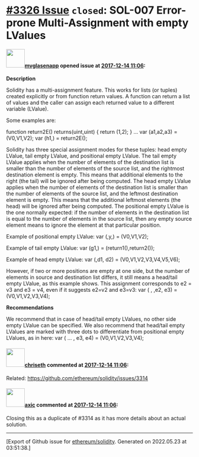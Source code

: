# [\#3326 Issue](https://github.com/ethereum/solidity/issues/3326) `closed`: SOL-007 Error-prone Multi-Assignment with empty LValues

#### <img src="https://avatars.githubusercontent.com/u/32960326?v=4" width="50">[mvglasenapp](https://github.com/mvglasenapp) opened issue at [2017-12-14 11:06](https://github.com/ethereum/solidity/issues/3326):

**Description**

Solidity has a multi-assignment feature. This works for lists (or tuples) created explicitly or from function return values. A function can return a list of values and the caller can assign each returned value to a different variable (LValue).

Some examples are:

function return2E() returns(uint,uint) {
return (1,2);
}
...
var (a1,a2,a3) = (V0,V1,V2);
var (h1,) = return2E();

Solidity has three special assignment modes for these tuples: head empty LValue, tail empty LValue, and positional empty LValue. The tail empty LValue applies when the number of elements of the destination list is smaller than the number of elements of the source list, and the rightmost destination element is empty. This means that additional elements to the right (the tail) will be ignored after being computed. The head empty LValue applies when the number of elements of the destination list is smaller than the number of elements of the source list, and the leftmost destination element is empty. This means that the additional leftmost elements (the head) will be ignored after being computed. The positional empty LValue is the one normally expected: if the number of elements in the destination list is equal to the number of elements in the source list, then any empty source element means to ignore the element at that particular position.

Example of positional empty LValue:
var (,y,) = (V0,V1,V2);

Example of tail empty LValue:
var (g1,) = (return1(),return2());

Example of head empty LValue:
var (,d1, d2) = (V0,V1,V2,V3,V4,V5,V6);

However, if two or more positions are empty at one side, but the number of elements in source
and destination list differs, it still means a head/tail empty LValue, as this example shows. This
assignment corresponds to e2 = v3 and e3 = v4, even if it suggests e2=v2 and e3=v3:
var ( , ,e2, e3) = (V0,V1,V2,V3,V4);

**Recommendations**

We recommend that in case of head/tail empty LValues, no other side empty LValue can be
specified. We also recommend that head/tail empty LValues are marked with three dots to
differentiate from positional empty LValues, as in here:
var ( ... , e3, e4) = (V0,V1,V2,V3,V4);


#### <img src="https://avatars.githubusercontent.com/u/9073706?v=4" width="50">[chriseth](https://github.com/chriseth) commented at [2017-12-14 11:06](https://github.com/ethereum/solidity/issues/3326#issuecomment-351720541):

Related: https://github.com/ethereum/solidity/issues/3314

#### <img src="https://avatars.githubusercontent.com/u/20340?v=4" width="50">[axic](https://github.com/axic) commented at [2017-12-14 11:06](https://github.com/ethereum/solidity/issues/3326#issuecomment-367513488):

Closing this as a duplicate of #3314 as it has more details about an actual solution.


-------------------------------------------------------------------------------



[Export of Github issue for [ethereum/solidity](https://github.com/ethereum/solidity). Generated on 2022.05.23 at 03:51:38.]
